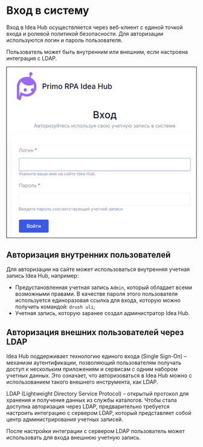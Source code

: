 # Вход в систему

Вход в Idea Hub осуществляется через веб-клиент с единой точкой входа и ролевой политикой безопасности. Для авторизации используются логин и пароль пользователя. 

Пользователь может быть внутренним или внешним, если настроена интеграция с LDAP.

![](<../../idea-hub/resources/getting-started/login.png>)


## Авторизация внутренних пользователей 

Для авторизации на сайте может использоваться внутренняя учетная запись Idea Hub, например:
* Предустановленная учетная запись `Admin`, который обладает всеми возможными правами. В качестве пароля этого пользователя используется единоразовая ссылка для входа, которую можно получить командой: `drush uli`;
* Учетная запись, которую заранее создал администратор Idea Hub.




## Авторизация внешних пользователей через LDAP

Idea Hub поддерживает технологию единого входа (Single Sign-On) – механизм аутентификации, позволяющий пользователям получать доступ к нескольким приложениям и сервисам c одним набором учетных данных. Это означает, что авторизоваться в Idea Hub можно с использованием такого внешнего инструмента, как LDAP.

LDAP (Lightweight Directory Service Protocol) – открытый протокол для хранения и получения данных из службы каталогов. Чтобы стала доступна авторизация через LDAP, предварительно требуется настроить интеграцию с сервером LDAP, который представляет собой центр администрирования учетных записей.

После настройки интеграции с сервером LDAP пользователь может использовать для входа внешнюю учетную запись.
